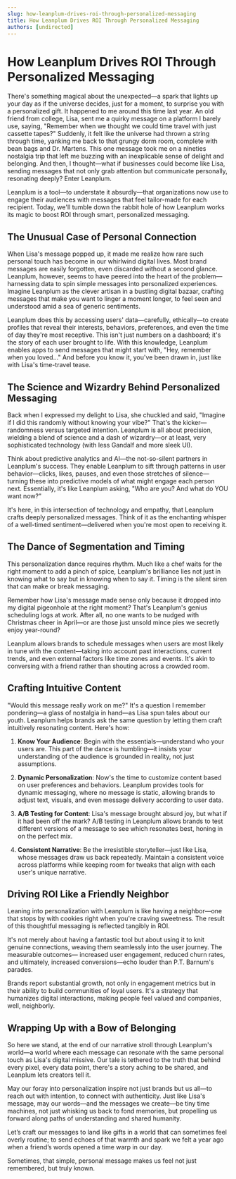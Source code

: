 ```yaml
---
slug: how-leanplum-drives-roi-through-personalized-messaging
title: How Leanplum Drives ROI Through Personalized Messaging
authors: [undirected]
---
```



# How Leanplum Drives ROI Through Personalized Messaging

There's something magical about the unexpected—a spark that lights up your day as if the universe decides, just for a moment, to surprise you with a personalized gift. It happened to me around this time last year. An old friend from college, Lisa, sent me a quirky message on a platform I barely use, saying, "Remember when we thought we could time travel with just cassette tapes?" Suddenly, it felt like the universe had thrown a string through time, yanking me back to that grungy dorm room, complete with bean bags and Dr. Martens. This one message took me on a nineties nostalgia trip that left me buzzing with an inexplicable sense of delight and belonging. And then, I thought—what if businesses could become like Lisa, sending messages that not only grab attention but communicate personally, resonating deeply? Enter Leanplum.

Leanplum is a tool—to understate it absurdly—that organizations now use to engage their audiences with messages that feel tailor-made for each recipient. Today, we'll tumble down the rabbit hole of how Leanplum works its magic to boost ROI through smart, personalized messaging.

## The Unusual Case of Personal Connection

When Lisa's message popped up, it made me realize how rare such personal touch has become in our whirlwind digital lives. Most brand messages are easily forgotten, even discarded without a second glance. Leanplum, however, seems to have peered into the heart of the problem—harnessing data to spin simple messages into personalized experiences. Imagine Leanplum as the clever artisan in a bustling digital bazaar, crafting messages that make you want to linger a moment longer, to feel seen and understood amid a sea of generic sentiments.

Leanplum does this by accessing users' data—carefully, ethically—to create profiles that reveal their interests, behaviors, preferences, and even the time of day they're most receptive. This isn't just numbers on a dashboard; it's the story of each user brought to life. With this knowledge, Leanplum enables apps to send messages that might start with, "Hey, remember when you loved..." And before you know it, you've been drawn in, just like with Lisa's time-travel tease.

## The Science and Wizardry Behind Personalized Messaging

Back when I expressed my delight to Lisa, she chuckled and said, "Imagine if I did this randomly without knowing your vibe?" That's the kicker—randomness versus targeted intention. Leanplum is all about precision, wielding a blend of science and a dash of wizardry—or at least, very sophisticated technology (with less Gandalf and more sleek UI).

Think about predictive analytics and AI—the not-so-silent partners in Leanplum's success. They enable Leanplum to sift through patterns in user behavior—clicks, likes, pauses, and even those stretches of silence—turning these into predictive models of what might engage each person next. Essentially, it's like Leanplum asking, "Who are you? And what do YOU want now?"

It's here, in this intersection of technology and empathy, that Leanplum crafts deeply personalized messages. Think of it as the enchanting whisper of a well-timed sentiment—delivered when you're most open to receiving it.

## The Dance of Segmentation and Timing

This personalization dance requires rhythm. Much like a chef waits for the right moment to add a pinch of spice, Leanplum's brilliance lies not just in knowing what to say but in knowing when to say it. Timing is the silent siren that can make or break messaging.

Remember how Lisa's message made sense only because it dropped into my digital pigeonhole at the right moment? That's Leanplum's genius scheduling logs at work. After all, no one wants to be nudged with Christmas cheer in April—or are those just unsold mince pies we secretly enjoy year-round?

Leanplum allows brands to schedule messages when users are most likely in tune with the content—taking into account past interactions, current trends, and even external factors like time zones and events. It's akin to conversing with a friend rather than shouting across a crowded room.

## Crafting Intuitive Content

"Would this message really work on me?" It's a question I remember pondering—a glass of nostalgia in hand—as Lisa spun tales about our youth. Leanplum helps brands ask the same question by letting them craft intuitively resonating content. Here's how:

1. **Know Your Audience**: Begin with the essentials—understand who your users are. This part of the dance is humbling—it insists your understanding of the audience is grounded in reality, not just assumptions.

2. **Dynamic Personalization**: Now's the time to customize content based on user preferences and behaviors. Leanplum provides tools for dynamic messaging, where no message is static, allowing brands to adjust text, visuals, and even message delivery according to user data.

3. **A/B Testing for Content**: Lisa's message brought absurd joy, but what if it had been off the mark? A/B testing in Leanplum allows brands to test different versions of a message to see which resonates best, honing in on the perfect mix.

4. **Consistent Narrative**: Be the irresistible storyteller—just like Lisa, whose messages draw us back repeatedly. Maintain a consistent voice across platforms while keeping room for tweaks that align with each user's unique narrative.

## Driving ROI Like a Friendly Neighbor

Leaning into personalization with Leanplum is like having a neighbor—one that stops by with cookies right when you're craving sweetness. The result of this thoughtful messaging is reflected tangibly in ROI.

It's not merely about having a fantastic tool but about using it to knit genuine connections, weaving them seamlessly into the user journey. The measurable outcomes— increased user engagement, reduced churn rates, and ultimately, increased conversions—echo louder than P.T. Barnum's parades.

Brands report substantial growth, not only in engagement metrics but in their ability to build communities of loyal users. It's a strategy that humanizes digital interactions, making people feel valued and companies, well, neighborly.

## Wrapping Up with a Bow of Belonging

So here we stand, at the end of our narrative stroll through Leanplum's world—a world where each message can resonate with the same personal touch as Lisa's digital missive. Our tale is tethered to the truth that behind every pixel, every data point, there's a story aching to be shared, and Leanplum lets creators tell it.

May our foray into personalization inspire not just brands but us all—to reach out with intention, to connect with authenticity. Just like Lisa's message, may our words—and the messages we create—be tiny time machines, not just whisking us back to fond memories, but propelling us forward along paths of understanding and shared humanity.

Let’s craft our messages to land like gifts in a world that can sometimes feel overly routine; to send echoes of that warmth and spark we felt a year ago when a friend’s words opened a time warp in our day.

Sometimes, that simple, personal message makes us feel not just remembered, but truly known.